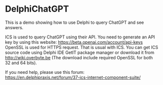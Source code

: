 # DelphiChatGPT
This is a demo showing how to use Delphi to query ChatGPT and see answers.

ICS is used to query ChatGPT using their API.
You need to generate an API key by using this website: https://beta.openai.com/account/api-keys
OpenSSL is used for HTTPS request. That is usual with ICS.
You can get ICS source code using Delphi IDE GetIT package manager or download it from http://wiki.overbyte.be (The download include required OpenSSL for both 32 and 64 bits).

If you need help, please use this forum: https://en.delphipraxis.net/forum/37-ics-internet-component-suite/

